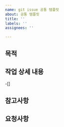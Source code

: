 ```yaml
---
name: git issue 공통 템플릿
about: 공통 템플릿
title: ''
labels: ''
assignees: ''

---
```


## 목적
>

## 작업 상세 내용
-[]

## 참고사항

## 요청사항
